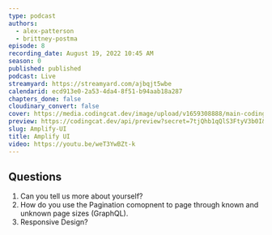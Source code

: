 ```yaml
---
type: podcast
authors:
  - alex-patterson
  - brittney-postma
episode: 8
recording_date: August 19, 2022 10:45 AM
season: 0
published: published
podcast: Live
streamyard: https://streamyard.com/ajbqjt5wbe
calendarid: ecd913e0-2a53-4da4-8f51-b94aab18a287
chapters_done: false
cloudinary_convert: false
cover: https://media.codingcat.dev/image/upload/v1659308888/main-codingcatdev-photo/Amplify-UI.jpg
preview: https://codingcat.dev/api/preview?secret=7tjQhb1qQlS3FtyV3b0I&selectionType=podcast&selectionSlug=Amplify-UI&_id=fbe488bf6b204daea1e634eb1768b1b9
slug: Amplify-UI
title: Amplify UI
video: https://youtu.be/weT3YwBZt-k
---
```


## Questions

1. Can you tell us more about yourself?
2. How do you use the Pagination comopnent to page through known and unknown page sizes (GraphQL).
3. Responsive Design?
